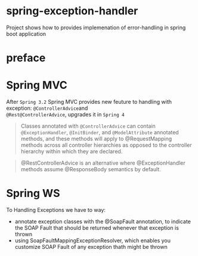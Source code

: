 # spring-exception-handler
Project shows how to provides implemenation of error-handling in spring boot application

# preface
 # Spring MVC
  After `Spring 3.2` Spring MVC provides new feuture to handling with exception: `@ControllerAdvice`and                       
  `@Rest@ControllerAdvice`, upgrades it in `Spring 4` 

  > Classes annotated with `@ControllerAdvice` can contain `@ExceptionHandler`, `@InitBinder`, and `@ModelAttribute` annotated     methods, and these methods will apply to @RequestMapping methods across all controller hierarchies as opposed to the           controller hierarchy within which they are declared.

  > @RestControllerAdvice is an alternative where @ExceptionHandler methods assume @ResponseBody semantics by default.

 # Spring WS
   To Handling Exceptions we have to way:
   * annotate exception classes with the @SoapFault annotation, to indicate the SOAP Fault that should be returned whenever        that exception is thrown
   * using SoapFaultMappingExceptionResolver, which enables you customize SOAP Fault of any exception thath might be thrown
   
 
  
